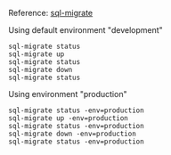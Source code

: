 Reference: [sql-migrate](https://github.com/rubenv/sql-migrate)

Using default environment "development"

```
sql-migrate status
sql-migrate up
sql-migrate status
sql-migrate down
sql-migrate status
```

Using environment "production"

```
sql-migrate status -env=production
sql-migrate up -env=production
sql-migrate status -env=production
sql-migrate down -env=production
sql-migrate status -env=production
```
